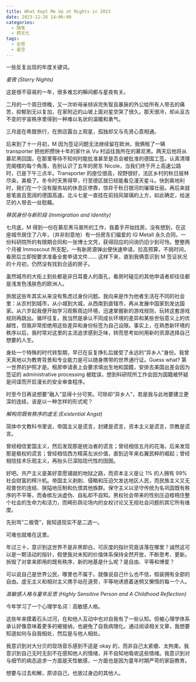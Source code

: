 ```yaml
---
title: What Kept Me Up at Nights in 2023
date: 2023-12-26 14:06:00
categories:
  - 随笔
  - 跨文化
tags:
  - 反思
  - 星空
---
```

一些反复出现的年度关键词。


*星夜 (Starry Nights)*

这是很不容易的一年，很多难忘的瞬间都与星夜有关。

二月的一个周日傍晚，又一次听母亲倾诉完失智且暴戾的外公给所有人带去的痛苦，抑郁到无以复加，在家附近的山坡上面对星空哭了很久。那天很冷，却从亘古不变的宇宙秩序里得到一种难以名状的温暖和勇气。

三月底在希腊旅行，在旅店露台上观星，孤独却又与先贤心意相通。

后来到了十一月初，M 因为签证问题无法继续留在欧洲，我俩租了一辆 transporter 把他积攒快十年的家什从 Vu 村运往我所在的慕尼黑。两天后他将从慕尼黑回国，在那里等待不知何时能批准甚至是否会被批准的德国工签。认真清理完阁楼的每个角落，告别认识了五年的房东 Nicole，当我们终于开上高速公路时，已是下午三点半。Transporter 的座位很高，视野很好，法区乡村的秋日层林尽染，美极了。冬令时天黑得早，行至德区就已经能看见漫天星斗。快到奥地利时，我们在一个没有服务站的休息区停靠，惊异于秋日银河的璀璨壮丽。再后来就是笔直且宽阔的德国高速。北斗七星一直挂在前挡风玻璃的上方，如此确定，给迷茫的人带去一丝慰藉。


*移民身份与新阶段 (Immigration and Identity)*

七月底，M 得到一份在慕尼黑马普所的工作，我着手开始找房。没有想到，在这座城市居住了八年，（并非刻意地）有一份房东们偏爱的 IG Metall 永久合同，一份科研院所的有限期合同和一张博士文凭，获得回应的问询仍旧少到可怜。整整两个月被 Immoscout 所支配，一有新房源弹出便快速申请，拉高预算，不挑时间，看房后立即按要求准备全套申请文件…… 这样下来，直到我俩意识到 M 签证状况的十月初，仍然没有找到合适的房子。

虽然城市的大街上到处都是非日耳曼人的面孔，看房时碰见的其他申请者却往往都是浅发色浅肤色的欧洲人。

旅居这些年其实从来没有焦虑过身份问题。我向来是作为他者生活在不同的社会里：从农村到城市，从小城到大城，从西南到直辖市，再从发展中国家到发达国家。从六岁起我便开始学习观察周边环境，迅速掌握新的游戏规则，玩转这套游戏规则再跳出。循环往复。我当然是承认不同成长环境的差异和某些世俗意义上的优越性，但我非常拒绝用这些差异和身份标签为自己设限。事实上，在熟悉新环境的秩序以后，我时常对这里的主流追求感到乏味，转而思考如何用新的资源选择自己想要的人生。

身处一个特殊的时代转型期，早已在反复挣扎后接受了永远的“异乡人”身份。我曾天真地以为教育背景和专业能力是可以随身携带的世界通行证。Guess what? 第一世界的护照才是。租房申请表上会要求填出生地和国籍，安排去美国出差会因为签证的 administrative processing 被耽误，想到科研院所工作会因为国籍被怀疑是间谍而开启漫长的安全审查程序。

时至今日再说想要“融入”显得十分可笑。可除却“异乡人”，若是我与此地要建立更深的连结，该是以一种怎样的形式呢？


*解构完既有秩序的虚无 (Existential Angst)*

简体中文教科书里说，帝国主义是谎言，封建是谎言，资本主义是谎言，宗教是谎言。

曾经相信爱国主义，然后发现那是统治者的谎言；曾经相信五月的花海，后来发现那是极权的谎言；曾经相信西方精英左派价值，直到近年来右翼民粹的崛起；曾经相信技术乐观主义，再抬头已深陷现代性的囹圄。

好吧。共产主义是美好意愿铺就的地狱之路，而资本主义是让 1% 的人拥有 99% 社会财富的榨汁机。帝国主义剥削、侵略和压迫欠发达地区人民，而民族主义又无视普世的连结、狭隘地压制和仇恨其他族群。保守主义以坚守传统为名巩固既有秩序的不平等，而香槟左派虚伪、自私却不自知。男权社会带来的性别压迫桎梏住整个社会的生命力和活力，而畸形舆论场内的女权讨论又无视社会问题的其它所有维度。

先别骂“二极管”，我知道现实不是二选一。

可难也就难在这里。

年过三十，意识到这世界不是非黑即白，可灰度的指针究竟该落在哪里？诚然这可以是一颗活动的指针，假使我对未知的价值体系保持全然开放，不断思考、更新。拆毁了对拿来即用的既有秩序，新的地基是什么呢？是自由、平等和博爱？

可以说自己是世界公民，哪里也不属于。就像说自己什么也不信，假装拥有全部的自由。虚无主义和相对主义携手站在道旁，平等地诱惑着迷惘又懒惰的每一个人。


*高敏感人格与童年反思 (Highly Sensitive Person and A Childhood Reflection)*

今年学习了一个心理学名词：高敏感人格。

这些年来摸着石头过河，在和他人互动中也对自我有了一些认知。但被心理学体系承认好像意味着更多的被接纳，也避免了自我病理化。通过阅读相关文章，我想要知道如何与自我相处，然后是与他人相处。

我意识到对大分贝的现场音乐感到不适是 okay 的，而非自己太紧绷、太拘束。我意识到自己无时无刻不在感知他人的情绪，并不自知地吸收这些情绪。我意识到对与细节的病态追求一方面是天性敏感，一方面也是因为童年时期严苛的家庭教育。

想要与过去和解，原谅自己，也放过身边的其他人。